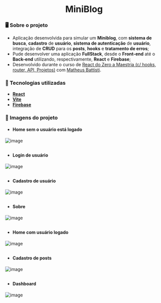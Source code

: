 <div align = "center">
    <h1>MiniBlog</h1>
</div>

### 🖥 Sobre o projeto
- Aplicação desenvolvida para simular um **Miniblog**, com **sistema de busca**, **cadastro** de **usuário**, **sistema de autenticação** de **usuário**, integração de **CRUD** para os **posts**, **hooks** e **tratamento de erros**;
- Pude desenvolver uma aplicação **FullStack**, desde o **Front-end** até o **Back-end** utilizando, respectivamente, **React** e **Firebase**;
- Desenvolvido durante o curso de [React do Zero a Maestria (c/ hooks, router, API, Projetos)](https://www.udemy.com/course/react-do-zero-a-maestria-c-hooks-router-api-projetos/) com [Matheus Battisti](https://github.com/matheusbattisti/).

### 🌟 Tecnologias utilizadas
- [**React**](https://react.dev/)
- [**Vite**](https://vitejs.dev/)
- [**Firebase**](https://firebase.google.com/docs?hl=pt)
  
### 🎯 Imagens do projeto
 - #### Home sem o usuário está logado
![image](https://github.com/LucasBrito794/Job_Finder/assets/78000311/f0e0f05c-a9ff-4f32-a8a2-d4bd773c2919)

##

- #### Login de usuário
![image](https://github.com/LucasBrito794/Job_Finder/assets/78000311/ed648d6b-4361-4d7a-b122-f1da1ee9b075)

##

- #### Cadastro de usuário
![image](https://github.com/LucasBrito794/Job_Finder/assets/78000311/47cb48f4-4460-4b2b-9763-f628fc74cca4)

##

- #### Sobre
![image](https://github.com/LucasBrito794/Job_Finder/assets/78000311/dcc9adde-2174-4b20-a409-f8bb99d83e9f)

##

- #### Home com usuário logado
![image](https://github.com/LucasBrito794/Job_Finder/assets/78000311/d5ce3f8c-ad90-442c-8c4e-c62a1ed8eec5)

##

- #### Cadastro de posts
![image](https://github.com/LucasBrito794/Job_Finder/assets/78000311/e3939151-8e51-4e51-ab34-3654e09688ff)

##

- #### Dashboard
![image](https://github.com/LucasBrito794/Job_Finder/assets/78000311/f40b657c-e85f-4441-90a2-e10edf7c21e0)
